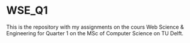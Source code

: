 # WSE_Q1

This is the repository with my assignments on the cours Web Science & Engineering for Quarter 1 on the MSc of Computer Science on TU Delft.
